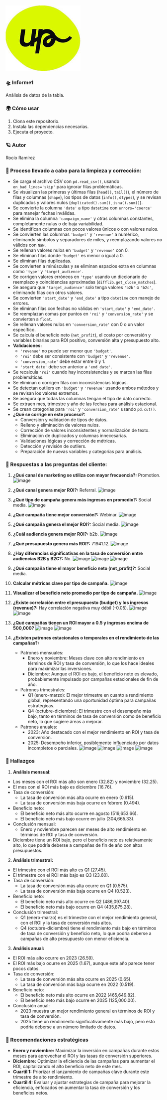 ![](https://github.com/Roxy-5/Informe1/blob/main/images.jpg)

### 🛸 Informe1

Análisis de datos de la tabla.

### 🌍 Cómo usar

1. Clona este repositorio.
2. Instala las dependencias necesarias.
3. Ejecuta el proyecto.

### 🪐 Autor

Rocío Ramírez

### 🌌 Proceso llevado a cabo para la limpieza y corrección:
- Se carga el archivo CSV con `pd.read_csv()`, usando `on_bad_lines='skip'` para ignorar filas problemáticas.
- Se visualizan las primeras y últimas filas (`head()`, `tail()`), el número de filas y columnas (`shape`), los tipos de datos (`info()`, `dtypes`), y se revisan duplicados y valores nulos (`duplicated().sum()`, `isna().sum()`).
- Se convierte la columna `'date'` a tipo `datetime` con `errors='coerce'` para manejar fechas inválidas.
- Se elimina la columna `'campaign_name'` y otras columnas constantes, completamente nulas o de baja variabilidad.
- Se identifican columnas con pocos valores únicos o con valores nulos.
- Se convierten las columnas `'budget'` y `'revenue'` a numérico, eliminando símbolos y separadores de miles, y reemplazando valores no válidos con `NaN`.
- Se rellenan valores nulos en `'budget'` y `'revenue'` con 0.
- Se eliminan filas donde `'budget'` es menor o igual a 0.
- Se eliminan filas duplicadas.
- Se convierten a minúsculas y se eliminan espacios extra en columnas como `'type'` y `'target_audience'`.
- Se corrigen valores erróneos en `'type'` usando un diccionario de reemplazo y coincidencias aproximadas (`difflib.get_close_matches`).
- Se asegura que `'target_audience'` solo tenga valores `'b2b'` o `'b2c'`, eliminando filas con otros valores.
- Se convierten `'start_date'` y `'end_date'` a tipo `datetime` con manejo de errores.
- Se eliminan filas con fechas no válidas en `'start_date'` y `'end_date'`.
- Se reemplazan comas por puntos en `'roi'` y `'conversion_rate'` y se convierten a `float`.
- Se rellenan valores nulos en `'conversion_rate'` con 0 o un valor específico.
- Se calcula el beneficio neto (`net_profit`), el costo por conversión y variables binarias para ROI positivo, conversión alta y presupuesto alto.
- **Validaciones:**  
  - `'revenue'` no puede ser menor que `'budget'`.
  - `'roi'` debe ser consistente con `'budget'` y `'revenue'`.
  - `'conversion_rate'` debe estar entre 0 y 1.
  - `'start_date'` debe ser anterior a `'end_date'`.
- Se recalcula `'roi'` cuando hay inconsistencias y se marcan las filas problemáticas.
- Se eliminan o corrigen filas con inconsistencias lógicas.
- Se detectan outliers en `'budget'` y `'revenue'` usando ambos métodos y se revisan los valores extremos.
- Se asegura que todas las columnas tengan el tipo de dato correcto.
- Se extraen mes, trimestre y año de las fechas para análisis estacional.
- Se crean categorías para `'roi'` y `'conversion_rate'` usando `pd.cut()`.
- **¿Qué se corrige en este proceso?:**
  - Conversión y validación de tipos de datos.
  - Relleno y eliminación de valores nulos.
  - Corrección de valores inconsistentes y normalización de texto.
  - Eliminación de duplicados y columnas innecesarias.
  - Validaciones lógicas y corrección de métricas.
  - Detección y revisión de outliers.
  - Preparación de nuevas variables y categorías para análisis.

### 🚀 Respuestas a las preguntas del cliente:

1. **¿Qué canal de marketing se utiliza con mayor frecuencia?:** Promotion. ![image](https://github.com/user-attachments/assets/43b5ffa4-2267-42de-83ec-2e192614ef7a)

2. **¿Qué canal genera mejor ROI?:** Referral. ![image](https://github.com/user-attachments/assets/6bd65272-9d6d-462e-804f-7efad3ec3ff5)

3. **¿Qué tipo de campaña genera más ingresos en promedio?:** Social media. ![image](https://github.com/user-attachments/assets/ae2724a7-c5c9-4866-9b61-ddee4d203f66)

4. **¿Qué campaña tiene mejor conversión?:** Webinar. ![image](https://github.com/user-attachments/assets/a839fd6d-377d-476e-89b6-4ed26c3731ce)

5. **¿Qué campaña genera el mejor ROI?:** Social media. ![image](https://github.com/user-attachments/assets/ce4901f8-8cc5-421f-bfd3-16580f5bc5d7)

6. **¿Cuál audiencia genera mejor ROI?:** b2b. ![image](https://github.com/user-attachments/assets/7136d3ed-d367-4721-a3be-fcc31988ad4c)

7. **¿Qué presupuesto genera más ROI?:** 71941.12. ![image](https://github.com/user-attachments/assets/65627dae-a8fc-4d38-9ab2-5e8c60b1f678) 

8. **¿Hay diferencias significativas en la tasa de conversión entre audiencias B2B y B2C?:** No. ![image](https://github.com/user-attachments/assets/a718f1a3-5769-4121-81fa-e586e48e93b5) ![image](https://github.com/user-attachments/assets/2b23db49-2b8f-480c-9ca6-833ce4a4af26) ![image](https://github.com/user-attachments/assets/2759b451-db99-4594-8693-90c039c8d7d8)

9. **¿Qué campaña tiene el mayor beneficio neto (net_profit)?:** Social media.
10. **Calcular métricas clave por tipo de campaña.**
    ![image](https://github.com/user-attachments/assets/03ebe76a-d04b-44ff-afab-c898bff445b3)
11. **Visualizar el beneficio neto promedio por tipo de campaña.**
    ![image](https://github.com/user-attachments/assets/f3f94b36-a66e-458c-802d-fe60ef54eac0)
    
12. **¿Existe correlación entre el presupuesto (budget) y los ingresos (revenue)?:** Hay correlación negativa muy débil (-0.05). ![image](https://github.com/user-attachments/assets/668f1b01-20fa-4139-b329-2da06e55f4dc) ![image](https://github.com/user-attachments/assets/0c5b1f6d-1e9f-4a6b-b93e-d322164c4794)

13. **¿Qué campañas tienen un ROI mayor a 0.5 y ingresos encima de 500,000?** ![image](https://github.com/user-attachments/assets/4d89c183-dfe4-469e-a0cd-ce148627ffc0) ![image](https://github.com/user-attachments/assets/ae4f16f7-90f7-4719-945f-1ebe4f5ed2b2)

14. **¿Existen patrones estacionales o temporales en el rendimiento de las campañas?:** 
    - Patrones mensuales:
      - Enero y noviembre: Meses clave con alto rendimiento en términos de ROI y tasa de conversión, lo que los hace ideales para maximizar las inversiones.
      - Diciembre: Aunque el ROI es bajo, el beneficio neto es elevado, probablemente impulsado por campañas estacionales de fin de año.
    - Patrones trimestrales:
      - Q1 (enero-marzo): El mejor trimestre en cuanto a rendimiento global, representando una oportunidad óptima para campañas estratégicas.
      - Q4 (octubre-diciembre): El trimestre con el desempeño más bajo, tanto en términos de tasa de conversión como de beneficio neto, lo que sugiere áreas a       mejorar.
    - Patrones anuales:
      - 2023: Año destacado con el mejor rendimiento en ROI y tasa de conversión.
      - 2025: Desempeño inferior, posiblemente influenciado por datos incompletos o parciales. ![image](https://github.com/user-attachments/assets/ada752ce-c160-4b62-8113-ddc34f3c024c) ![image](https://github.com/user-attachments/assets/54e21bb0-a776-4227-870b-04660d2083cb) ![image](https://github.com/user-attachments/assets/7a8ad30b-4c9e-47b5-9e62-8738718e4739) ![image](https://github.com/user-attachments/assets/1ba3fd79-d9e5-4a01-ac87-5ad8359857ad)
 
### 🌋 Hallazgos

1. **Análisis mensual:**
- Los meses con el ROI más alto son enero (32.82) y noviembre (32.25).
- El mes con el ROI más bajo es diciembre (16.76).
- Tasa de conversión:
  - La tasa de conversión más alta ocurre en enero (0.615).
  - La tasa de conversión más baja ocurre en febrero (0.494).
- Beneficio neto:
  - El beneficio neto más alto ocurre en agosto (519,653.66).
  - El beneficio neto más bajo ocurre en julio (304,665.33).
- Conclusión mensual:
  - Enero y noviembre parecen ser meses de alto rendimiento en términos de ROI y tasa de conversión.
- Diciembre tiene un ROI bajo, pero el beneficio neto es relativamente alto, lo que podría deberse a campañas de fin de año con altos presupuestos.

2. **Análisis trimestral:**
- El trimestre con el ROI más alto es Q1 (27.45).
- El trimestre con el ROI más bajo es Q3 (23.60).
- Tasa de conversión:
  - La tasa de conversión más alta ocurre en Q1 (0.575).
  - La tasa de conversión más baja ocurre en Q4 (0.523).
- Beneficio neto:
  - El beneficio neto más alto ocurre en Q2 (486,097.40).
  - El beneficio neto más bajo ocurre en Q4 (435,875.28).
- Conclusión trimestral:
  - Q1 (enero-marzo) es el trimestre con el mejor rendimiento general, con el ROI y la tasa de conversión más altos.
  - Q4 (octubre-diciembre) tiene el rendimiento más bajo en términos de tasa de conversión y beneficio neto, lo que podría deberse a campañas de alto presupuesto con menor eficiencia.

3. **Análisis anual:**
- El ROI más alto ocurre en 2023 (26.59).
- El ROI más bajo ocurre en 2025 (1.67), aunque este año parece tener pocos datos.
- Tasa de conversión:
  - La tasa de conversión más alta ocurre en 2025 (0.65).
  - La tasa de conversión más baja ocurre en 2022 (0.519).
- Beneficio neto:
  - El beneficio neto más alto ocurre en 2022 (465,649.82).
  - El beneficio neto más bajo ocurre en 2025 (125,000.00).
- Conclusión anual:
  - 2023 muestra un mejor rendimiento general en términos de ROI y tasa de conversión.
  - 2025 tiene un rendimiento significativamente más bajo, pero esto podría deberse a un número limitado de datos.

### 🧭 Recomendaciones estratégicas

- **Enero y noviembre:** Maximizar la inversión en campañas durante estos meses para aprovechar el ROI y las tasas de conversión superiores.
- **Diciembre:** Optimizar la eficiencia de las campañas para aumentar el ROI, capitalizando el alto beneficio neto de este mes.
- **Cuartil 1:** Priorizar el lanzamiento de campañas clave durante este trimestre de alto rendimiento.
- **Cuartil 4:** Evaluar y ajustar estrategias de campaña para mejorar la eficiencia, enfocados en aumentar la tasa de conversión y los beneficios netos.
